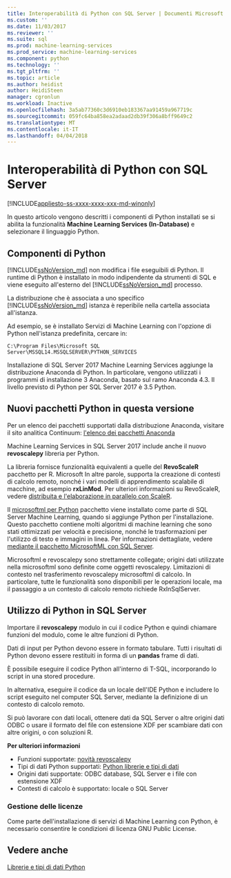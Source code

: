 ```yaml
---
title: Interoperabilità di Python con SQL Server | Documenti Microsoft
ms.custom: ''
ms.date: 11/03/2017
ms.reviewer: ''
ms.suite: sql
ms.prod: machine-learning-services
ms.prod_service: machine-learning-services
ms.component: python
ms.technology: ''
ms.tgt_pltfrm: ''
ms.topic: article
ms.author: heidist
author: HeidiSteen
manager: cgronlun
ms.workload: Inactive
ms.openlocfilehash: 3a5ab77360c3d6910eb183367aa91459a967719c
ms.sourcegitcommit: 059fc64ba858ea2adaad2db39f306a8bff9649c2
ms.translationtype: MT
ms.contentlocale: it-IT
ms.lasthandoff: 04/04/2018
---
```

# <a name="python-interoperability-with-sql-server"></a>Interoperabilità di Python con SQL Server
[!INCLUDE[appliesto-ss-xxxx-xxxx-xxx-md-winonly](../../includes/appliesto-ss-xxxx-xxxx-xxx-md-winonly.md)]

In questo articolo vengono descritti i componenti di Python installati se si abilita la funzionalità **Machine Learning Services (In-Database)** e selezionare il linguaggio Python.

## <a name="python-components"></a>Componenti di Python

[!INCLUDE[ssNoVersion_md](../../includes/ssnoversion-md.md)] non modifica i file eseguibili di Python. Il runtime di Python è installato in modo indipendente da strumenti di SQL e viene eseguito all'esterno del [!INCLUDE[ssNoVersion_md](../../includes/ssnoversion-md.md)] processo.

La distribuzione che è associata a uno specifico [!INCLUDE[ssNoVersion_md](../../includes/ssnoversion-md.md)] istanza è reperibile nella cartella associata all'istanza.

Ad esempio, se è installato Servizi di Machine Learning con l'opzione di Python nell'istanza predefinita, cercare in:

`C:\Program Files\Microsoft SQL Server\MSSQL14.MSSQLSERVER\PYTHON_SERVICES`

Installazione di SQL Server 2017 Machine Learning Services aggiunge la distribuzione Anaconda di Python. In particolare, vengono utilizzati i programmi di installazione 3 Anaconda, basato sul ramo Anaconda 4.3. Il livello previsto di Python per SQL Server 2017 è 3.5 Python.

## <a name="new-python-packages-in-this-release"></a>Nuovi pacchetti Python in questa versione

Per un elenco dei pacchetti supportati dalla distribuzione Anaconda, visitare il sito analitica Continuum: [l'elenco dei pacchetti Anaconda](https://docs.continuum.io/anaconda/pkg-docs)

Machine Learning Services in SQL Server 2017 include anche il nuovo **revoscalepy** libreria per Python.

La libreria fornisce funzionalità equivalenti a quelle del **RevoScaleR** pacchetto per R. Microsoft In altre parole, supporta la creazione di contesti di calcolo remoto, nonché i vari modelli di apprendimento scalabile di macchine, ad esempio **rxLinMod**. Per ulteriori informazioni su RevoScaleR, vedere [distribuita e l'elaborazione in parallelo con ScaleR](https://msdn.microsoft.com/microsoft-r/scaler-distributed-computing).

Il [microsoftml per Python](https://docs.microsoft.com/machine-learning-server/python-reference/microsoftml/microsoftml-package) pacchetto viene installato come parte di SQL Server Machine Learning, quando si aggiunge Python per l'installazione. Questo pacchetto contiene molti algoritmi di machine learning che sono stati ottimizzati per velocità e precisione, nonché le trasformazioni per l'utilizzo di testo e immagini in linea. Per informazioni dettagliate, vedere [mediante il pacchetto MicrosoftML con SQL Server](https://docs.microsoft.com/sql/advanced-analytics/using-the-microsoftml-package).

Microsoftml e revoscalepy sono strettamente collegate; origini dati utilizzate nella microsoftml sono definite come oggetti revoscalepy. Limitazioni di contesto nel trasferimento revoscalepy microsoftml di calcolo. In particolare, tutte le funzionalità sono disponibili per le operazioni locale, ma il passaggio a un contesto di calcolo remoto richiede RxInSqlServer.

## <a name="using-python-in-sql-server"></a>Utilizzo di Python in SQL Server

Importare il **revoscalepy** modulo in cui il codice Python e quindi chiamare funzioni del modulo, come le altre funzioni di Python.

Dati di input per Python devono essere in formato tabulare. Tutti i risultati di Python devono essere restituiti in forma di un **pandas** frame di dati.

È possibile eseguire il codice Python all'interno di T-SQL, incorporando lo script in una stored procedure.

In alternativa, eseguire il codice da un locale dell'IDE Python e includere lo script eseguito nel computer SQL Server, mediante la definizione di un contesto di calcolo remoto.

Si può lavorare con dati locali, ottenere dati da SQL Server o altre origini dati ODBC o usare il formato del file con estensione XDF per scambiare dati con altre origini, o con soluzioni R.

**Per ulteriori informazioni**

+ Funzioni supportate: [novità revoscalepy](what-is-revoscalepy.md) 
+ Tipi di dati Python supportati: [Python librerie e tipi di dati](python-libraries-and-data-types.md)
+ Origini dati supportate: ODBC database, SQL Server e i file con estensione XDF
+ Contesti di calcolo è supportato: locale o SQL Server

### <a name="licensing"></a>Gestione delle licenze

Come parte dell'installazione di servizi di Machine Learning con Python, è necessario consentire le condizioni di licenza GNU Public License.

## <a name="see-also"></a>Vedere anche

[Librerie e tipi di dati Python](python-libraries-and-data-types.md)
